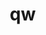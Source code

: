 # qw
<!DOCTYPE html>
<html lang="en">
<head>
    <meta charset="UTF-8">
    <meta name="viewport" content="width=device-width, initial-scale=1.0">
    <title>Simple E-Commerce Website</title>
    <style>
        /* Basic Reset */
        * {
            margin: 0;
            padding: 0;
            box-sizing: border-box;
        }

        body {
            font-family: Arial, sans-serif;
            background-color: #f4f4f4;
            color: #333;
        }

        header {
            background-color: #333;
            color: #fff;
            padding: 20px;
            text-align: center;
        }

        nav ul {
            list-style: none;
            padding: 10px;
        }

        nav ul li {
            display: inline;
            margin: 0 15px;
        }

        nav ul li a {
            color: #fff;
            text-decoration: none;
        }

        .products {
            display: flex;
            justify-content: space-around;
            padding: 30px 0;
        }

        .product {
            background-color: #fff;
            box-shadow: 0 0 10px rgba(0, 0, 0, 0.1);
            width: 250px;
            padding: 20px;
            text-align: center;
            border-radius: 8px;
        }

        .product img {
            max-width: 100%;
            height: auto;
            border-radius: 8px;
        }

        .product h2 {
            margin: 15px 0;
            font-size: 18px;
        }

        .product p {
            font-size: 16px;
            margin: 10px 0;
            font-weight: bold;
        }

        .buy-btn {
            background-color: #28a745;
            color: white;
            border: none;
            padding: 10px 20px;
            cursor: pointer;
            border-radius: 5px;
        }

        .buy-btn:hover {
            background-color: #218838;
        }

        footer {
            text-align: center;
            padding: 10px;
            background-color: #333;
            color: #fff;
        }
    </style>
</head>
<body>
    <header>
        <h1>Simple E-Commerce Store</h1>
        <nav>
            <ul>
                <li><a href="#">Home</a></li>
                <li><a href="#">Products</a></li>
                <li><a href="#">Cart</a></li>
            </ul>
        </nav>
    </header>

    <section class="products">
        <div class="product">
            <img src="product1.jpg" alt="Product 1">
            <h2>Product 1</h2>
            <p>$19.99</p>
            <button class="buy-btn" onclick="alert('Product 1 added to cart!')">Buy Now</button>
        </div>

        <div class="product">
            <img src="product2.jpg" alt="Product 2">
            <h2>Product 2</h2>
            <p>$29.99</p>
            <button class="buy-btn" onclick="alert('Product 2 added to cart!')">Buy Now</button>
        </div>

        <div class="product">
            <img src="product3.jpg" alt="Product 3">
            <h2>Product 3</h2>
            <p>$39.99</p>
            <button class="buy-btn" onclick="alert('Product 3 added to cart!')">Buy Now</button>
        </div>
    </section>

    <footer>
        <p>&copy; 2025 Simple E-Commerce Store</p>
    </footer>
</body>
</html>
